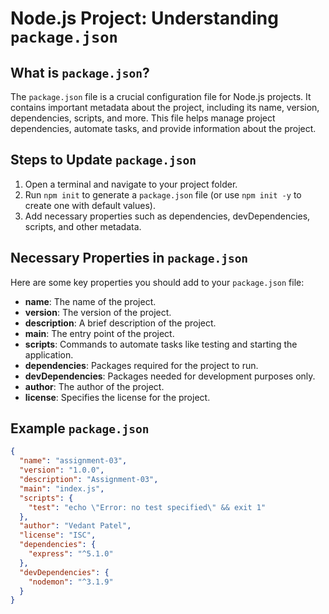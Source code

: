 # Node.js Project: Understanding `package.json`

## What is `package.json`?

The `package.json` file is a crucial configuration file for Node.js projects. It contains important metadata about the project, including its name, version, dependencies, scripts, and more. This file helps manage project dependencies, automate tasks, and provide information about the project.

## Steps to Update `package.json`

1. Open a terminal and navigate to your project folder.
2. Run `npm init` to generate a `package.json` file (or use `npm init -y` to create one with default values).
3. Add necessary properties such as dependencies, devDependencies, scripts, and other metadata.

## Necessary Properties in `package.json`

Here are some key properties you should add to your `package.json` file:

- **name**: The name of the project.
- **version**: The version of the project.
- **description**: A brief description of the project.
- **main**: The entry point of the project.
- **scripts**: Commands to automate tasks like testing and starting the application.
- **dependencies**: Packages required for the project to run.
- **devDependencies**: Packages needed for development purposes only.
- **author**: The author of the project.
- **license**: Specifies the license for the project.

## Example `package.json`

```json
{
  "name": "assignment-03",
  "version": "1.0.0",
  "description": "Assignment-03",
  "main": "index.js",
  "scripts": {
    "test": "echo \"Error: no test specified\" && exit 1"
  },
  "author": "Vedant Patel",
  "license": "ISC",
  "dependencies": {
    "express": "^5.1.0"
  },
  "devDependencies": {
    "nodemon": "^3.1.9"
  }
}
```
